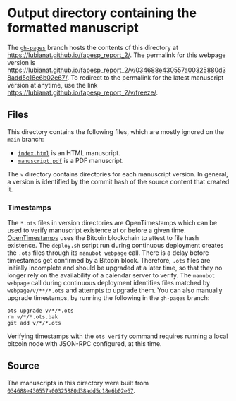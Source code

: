 # Output directory containing the formatted manuscript

The [`gh-pages`](https://github.com/lubianat/fapesp_report_2/tree/gh-pages) branch hosts the contents of this directory at <https://lubianat.github.io/fapesp_report_2/>.
The permalink for this webpage version is <https://lubianat.github.io/fapesp_report_2/v/034688e430557a00325880d38add5c18e6b02e67/>.
To redirect to the permalink for the latest manuscript version at anytime, use the link <https://lubianat.github.io/fapesp_report_2/v/freeze/>.

## Files

This directory contains the following files, which are mostly ignored on the `main` branch:

+ [`index.html`](index.html) is an HTML manuscript.
+ [`manuscript.pdf`](manuscript.pdf) is a PDF manuscript.

The `v` directory contains directories for each manuscript version.
In general, a version is identified by the commit hash of the source content that created it.

### Timestamps

The `*.ots` files in version directories are OpenTimestamps which can be used to verify manuscript existence at or before a given time.
[OpenTimestamps](https://opentimestamps.org/) uses the Bitcoin blockchain to attest to file hash existence.
The `deploy.sh` script run during continuous deployment creates the `.ots` files through its `manubot webpage` call.
There is a delay before timestamps get confirmed by a Bitcoin block.
Therefore, `.ots` files are initially incomplete and should be upgraded at a later time, so that they no longer rely on the availability of a calendar server to verify.
The `manubot webpage` call during continuous deployment identifies files matched by `webpage/v/**/*.ots` and attempts to upgrade them.
You can also manually upgrade timestamps, by running the following in the `gh-pages` branch:

```shell
ots upgrade v/*/*.ots
rm v/*/*.ots.bak
git add v/*/*.ots
```

Verifying timestamps with the `ots verify` command requires running a local bitcoin node with JSON-RPC configured, at this time.

## Source

The manuscripts in this directory were built from
[`034688e430557a00325880d38add5c18e6b02e67`](https://github.com/lubianat/fapesp_report_2/commit/034688e430557a00325880d38add5c18e6b02e67).

